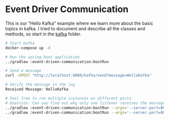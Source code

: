 # Event Driver Communication

This is our "Hello Kafka" example where we learn more about the basic topics in kafka. I tried to document and describe all the classes and methods, so start in the [kafka](src/main/java/com/github/nukesz/kafka) folder.

```sh
# Start kafka
docker-compose up -d

# Run the spring-boot application
../gradlew :event-driven-communication:bootRun

# Send a message
curl -XPOST "http://localhost:8080/kafka/send?message=HelloKafka"

# Verify the message in the log
Received Message: HelloKafka

# Feel free to run multiple instances on different ports
# Question: Can you find out why only one listener receives the message?
../gradlew :event-driven-communication:bootRun --args='--server.port=8081'
../gradlew :event-driven-communication:bootRun --args='--server.port=8082'
```
